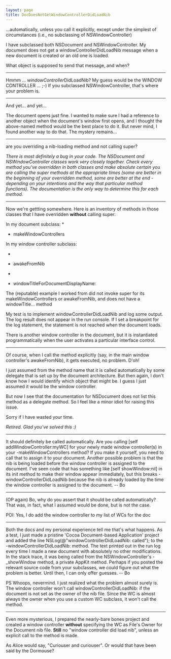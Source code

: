 ```yaml
---
layout: page
title: DocDoesNotGetWindowControllerDidLoadNib
---
```


...automatically, unless you call it explicitly, except under the simplest of circumstances (i.e., no subclassing of NSWindowController)

I have subclassed both NSDocument and NSWindowController. My document does not get a windowControllerDidLoadNib message when a new document is created or an old one is loaded.

What object is supposed to send that message, and when?

----

Hmmm ... *windowController*DidLoadNib?  My guess would be the WINDOW CONTROLLER ... ;-) If you subclassed NSWindowController, that's where your problem is.

----

And yet... and yet...

The document opens just fine. I wanted to make sure I had a reference to another object when the document's window first opens, and I thought the above-named method would be the best place to do it. But never mind, I found another way to do that. The mystery remains...

----

are you overriding a nib-loading method and not calling super?

*There is most definitely a bug in your code. The NSDocument and NSWindowController classes work very closely together. Check *every* method you've overridden in both classes and make absolute certain you are calling the super methods at the appropriate times (some are better in the beginning of your overridden method, some are better at the end - depending on your intentions and the way that particular method functions). The documentation is the only way to determine this for each method.*

----

Now we're gettting somewhere. Here is an inventory of methods in those classes that I have overridden **without** calling super:

In my document subclass:
*
- makeWindowControllers

In my window controller subclass:

*
- awakeFromNib              
*
- windowTitleForDocumentDisplayName:     


The (reputable) example I worked from did not invoke super for its makeWindowControllers or awakeFromNib, and does not have a windowTitle... method

My test is to implement windowControllerDidLoadNib and log some output. The log result does not appear in the run console.
If I set a breakpoint for the log statement, the statement is not reached when the document loads.

There is another window controller in the document, but it is instantiated programmatically when the user activates a particular interface control.

----

Of course, when I call the method explicitly (say, in the main window controller's awakeFromNib), it gets executed, no problem. D'oh!

I just assumed from the method name that it is called automatically by some delegate that is set up by the document architecture.
But then again, I don't know how I would identify which object that might be. I guess I just assumed it would be the window controller.

But now I see that the documentation for NSDocument does not list this method as a delegate method. So I feel like a minor idiot for raising this issue.

Sorry if I have wasted your time.

*Retired. Glad you've solved this :)*

----

It should definitely be called automatically.  Are you calling     [self addWindowController:myWC] for your newly made window controller(s) in your -makeWindowControllers method?  If you make it yourself, you need to call that to assign it to your document.  Another possible problem is that the nib is being loaded before the window controller is assigned to the document.  I've seen code that has something like [self showWindow:nil] in its init method to make their window appear immediately, but this breaks -windowControllerDidLoadNib because the nib is already loaded by the time the window controller is assigned to the document.  -- Bo

----

(OP again) Bo, why do you assert that it should be called automatically? That was, in fact, what I assumed would be done, but is not the case.

POI: Yes, I do add the window controller to my list of WCs for the doc

----

Both the docs and my personal experience tell me that's what happens.  As a test, I just made a pristine 'Cocoa Document-based Application' project and added the line     NSLog(@"windowControllerDidLoadNib: called"); to the -windowControllerDidLoadNib: method.  The text printed out in the run log every time I made a new document with absolutely no other modifications.  In the stack trace, it was being called from the NSWindowController's -_showWindow method, a private AppKit method.  Perhaps if you posted the relevant source code from your subclasses, we could figure out what the problem is better.  Until then, I can only offer guesses. -- Bo

PS  Whoops, nevermind.  I just realized what the problem almost surely is.  The window controller won't call windowControllerDidLoadNib: if the document is not set as the owner of the nib file.  Since the WC is almost always the owner when you use a custom WC subclass, it won't call the method.

----

Even more mysterious, I prepared the nearly-bare bones project and created a window controller **without** specifying the WC as File's Owner for the Document nib file. **Still** no "window controller did load nib", unless an explicit call to the method is made.

As Alice would say, "Curiouser and curiouser". Or would that have been said by the Dormouse?

